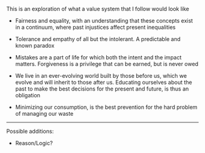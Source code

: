 This is an exploration of what a value system that I follow would look like

* Fairness and equality, with an understanding that these concepts exist in a continuum, where past injustices affect present inequalities

* Tolerance and empathy of all but the intolerant. A predictable and known paradox

* Mistakes are a part of life for which both the intent and the impact matters. Forgiveness is a privilege that can be earned, but is never owed

* We live in an ever-evolving world built by those before us, which we evolve and will inherit to those after us. Educating ourselves about the past to make the best decisions for the present and future, is thus an obligation

* Minimizing our consumption, is the best prevention for the hard problem of managing our waste


---
Possible additions:
* Reason/Logic?